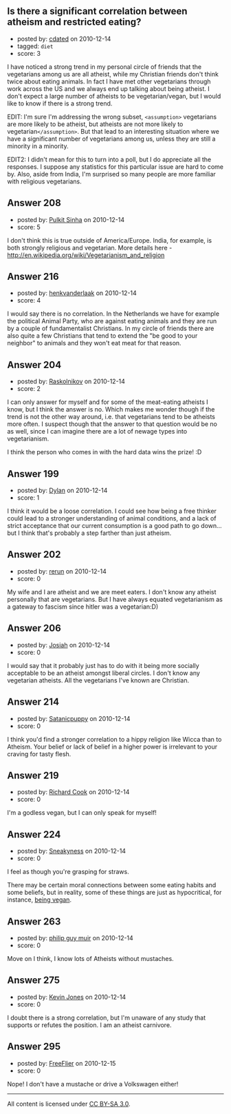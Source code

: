 ## Is there a significant correlation between atheism and restricted eating?

- posted by: [cdated](https://stackexchange.com/users/-1/74-cdated) on 2010-12-14
- tagged: `diet`
- score: 3

I have noticed a strong trend in my personal circle of friends that the vegetarians among us are all atheist, while my Christian friends don't think twice about eating animals.  In fact I have met other vegetarians through work across the US and we always end up talking about being atheist.  I don't expect a large number of atheists to be vegetarian/vegan, but I would like to know if there is a strong trend.

EDIT: I'm sure I'm addressing the wrong subset, `<assumption>` vegetarians are more likely to be atheist, but atheists are not more likely to vegetarian`</assumption>`.  But that lead to an interesting situation where we have a significant number of vegetarians among us, unless they are still a minority in a minority.

EDIT2: I didn't mean for this to turn into a poll, but I do appreciate all the responses.  I suppose any statistics for this particular issue are hard to come by.  Also, aside from India, I'm surprised so many people are more familiar with religious vegetarians.


## Answer 208

- posted by: [Pulkit Sinha](https://stackexchange.com/users/-1/23-pulkit-sinha) on 2010-12-14
- score: 5

I don't think this is true outside of America/Europe. India, for example, is both strongly religious and vegetarian. More details here - http://en.wikipedia.org/wiki/Vegetarianism_and_religion


## Answer 216

- posted by: [henkvanderlaak](https://stackexchange.com/users/-1/157-henkvanderlaak) on 2010-12-14
- score: 4

I would say there is no correlation. 
In the Netherlands we have for example the political Animal Party, who are against eating animals and they are run by a couple of fundamentalist Christians. 
In my circle of friends there are also quite a few Christians that tend to extend the "be good to your neighbor" to animals and they won't eat meat for that reason.


## Answer 204

- posted by: [Raskolnikov](https://stackexchange.com/users/-1/144-raskolnikov) on 2010-12-14
- score: 2

I can only answer for myself and for some of the meat-eating atheists I know, but I think the answer is no. Which makes me wonder though if the trend is not the other way around, i.e. that vegetarians tend to be atheists more often. I suspect though that the answer to that question would be no as well, since I can imagine there are a lot of newage types into vegetarianism.

I think the person who comes in with the hard data wins the prize! :D 


## Answer 199

- posted by: [Dylan](https://stackexchange.com/users/-1/109-dylan) on 2010-12-14
- score: 1

I think it would be a loose correlation. I could see how being a free thinker could lead to a stronger understanding of animal conditions, and a lack of strict acceptance that our current consumption is a good path to go down... but I think that's probably a step farther than just atheism.




## Answer 202

- posted by: [rerun](https://stackexchange.com/users/-1/154-rerun) on 2010-12-14
- score: 0

My wife and I are atheist and we are meet eaters.  I don't know any atheist personally that are vegetarians.  But I have always equated vegetarianism as a gateway to fascism since hitler was a vegetarian:D) 


## Answer 206

- posted by: [Josiah](https://stackexchange.com/users/-1/88-josiah) on 2010-12-14
- score: 0

I would say that it probably just has to do with it being more socially acceptable to be an atheist amongst liberal circles. I don't know any vegetarian atheists. All the vegetarians I've known are Christian.


## Answer 214

- posted by: [Satanicpuppy](https://stackexchange.com/users/-1/169-satanicpuppy) on 2010-12-14
- score: 0

I think you'd find a stronger correlation to a hippy religion like Wicca than to Atheism. Your belief or lack of belief in a higher power is irrelevant to your craving for tasty flesh.


## Answer 219

- posted by: [Richard Cook](https://stackexchange.com/users/-1/65-richard-cook) on 2010-12-14
- score: 0

I'm a godless vegan, but I can only speak for myself!


## Answer 224

- posted by: [Sneakyness](https://stackexchange.com/users/-1/170-sneakyness) on 2010-12-14
- score: 0

<p>I feel as though you're grasping for straws. </p>

<p>There may be certain moral connections between some eating habits and some beliefs, but in reality, some of these things are just as hypocritical, for instance, <a href="http://cache.gawkerassets.com/assets/images/4/2010/10/no-such-thing-as-a-vegan.jpg" rel="nofollow">being vegan</a>. </p>



## Answer 263

- posted by: [philip guy muir](https://stackexchange.com/users/-1/182-philip-guy-muir) on 2010-12-14
- score: 0

Move on I think, I know lots of Atheists without mustaches. 


## Answer 275

- posted by: [Kevin Jones](https://stackexchange.com/users/-1/186-kevin-jones) on 2010-12-14
- score: 0

I doubt there is a strong correlation, but I'm unaware of any study that supports or refutes the position.  I am an atheist carnivore.  


## Answer 295

- posted by: [FreeFlier](https://stackexchange.com/users/-1/140-freeflier) on 2010-12-15
- score: 0

Nope!  I don't have a mustache or drive a Volkswagen either!



---

All content is licensed under [CC BY-SA 3.0](https://creativecommons.org/licenses/by-sa/3.0/).
